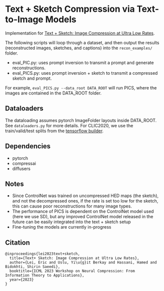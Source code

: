 # Text + Sketch Compression via Text-to-Image Models

Implementation for [Text + Sketch: Image Compression at Ultra Low Rates](https://arxiv.org/abs/2307.01944). 

The following scripts will loop through a dataset, and then output the results (reconstructed images, sketches, and captions) into the `recon_examples/` folder. 

* eval_PIC.py: uses prompt inversion to transmit a prompt and generate reconstructions.
* eval_PICS.py: uses prompt inversion + sketch to transmit a compressed sketch and prompt.

For example, `eval_PICS.py --data_root DATA_ROOT` will run PICS, where the images are contained in the DATA_ROOT folder. 

## Dataloaders
The dataloading assumes pytorch ImageFolder layouts inside DATA_ROOT. See `dataloaders.py` for more details. For CLIC2020, we use the train/valid/test splits from the [tensorflow builder](https://github.com/tensorflow/datasets/blob/master/tensorflow_datasets/datasets/clic/clic_dataset_builder.py).

## Dependencies
* pytorch
* compressai
* diffusers

## Notes
* Since ControlNet was trained on uncompressed HED maps (the sketch), and not the decompressed ones, if the rate is set too low for the sketch, this can cause poor reconstructions for many image types.
* The performance of PICS is dependent on the ControlNet model used (here we use SD), but any improved ControlNet model released in the future can be easily integrated into the text + sketch setup
* Fine-tuning the models are currently in-progress

## Citation

    @inproceedings{lei2023text+sketch,
      title={Text+ Sketch: Image Compression at Ultra Low Rates},
      author={Lei, Eric and Uslu, Yi\u{g}it Berkay and Hassani, Hamed and Bidokhti, Shirin Saeedi},
      booktitle={ICML 2023 Workshop on Neural Compression: From Information Theory to Applications},
      year={2023}
    }


